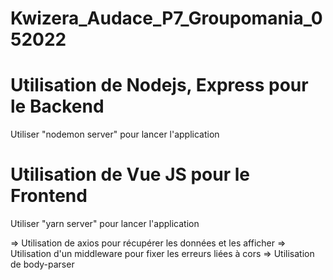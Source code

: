# Kwizera_Audace_P7_Groupomania_052022

# Utilisation de Nodejs, Express pour le Backend
Utiliser "nodemon server" pour lancer l'application



# Utilisation de Vue JS pour le Frontend
Utiliser "yarn server" pour lancer l'application

=> Utilisation de axios pour récupérer les données et les afficher
=> Utilisation d'un middleware pour fixer les erreurs liées à cors
=> Utilisation de body-parser